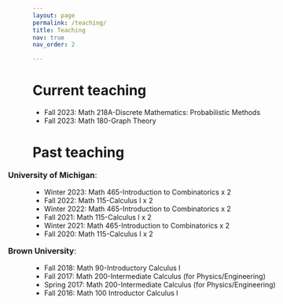 ```yaml
---
layout: page
permalink: /teaching/
title: Teaching
nav: true
nav_order: 2

---
```

<h1> Current teaching </h1>
<ul>
    <li> Fall 2023: Math 218A-Discrete Mathematics: Probabilistic Methods</li>
    <li> Fall 2023: Math 180-Graph Theory </li>
</ul>
<h1> Past teaching </h1>
<p style="margin-left: -50px; font-size:16px;"><b>University of Michigan</b>:</p>
<ul>
<li> Winter 2023: Math 465-Introduction to Combinatorics x 2</li>
<li> Fall 2022: Math 115-Calculus I x 2 </li>
<li> Winter 2022: Math 465-Introduction to Combinatorics x 2</li>
<li> Fall 2021: Math 115-Calculus I x 2</li>
<li> Winter 2021: Math 465-Introduction to Combinatorics x 2</li>
<li> Fall 2020: Math 115-Calculus I x 2</li>
</ul> 
<p style="margin-left: -50px; font-size:16px;"><b>Brown University</b>:</p>
<ul>
<li> Fall 2018: Math 90-Introductory Calculus I </li>
<li> Fall 2017: Math 200-Intermediate Calculus (for Physics/Engineering) </li>
<li> Spring 2017: Math 200-Intermediate Calculus (for Physics/Engineering) </li>
<li> Fall 2016: Math 100 Introductor Calculus I </li>
</ul>  